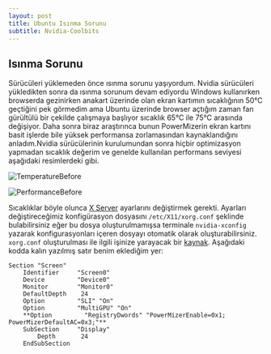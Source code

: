 ```yaml
---
layout: post
title: Ubuntu Isınma Sorunu
subtitle: Nvidia-Coolbits
---
```


## Isınma Sorunu
Sürücüleri yüklemeden önce ısınma sorunu yaşıyordum. Nvidia sürücüleri yükledikten sonra da ısınma sorunum devam ediyordu Windows kullanırken browserda gezinirken anakart üzerinde olan ekran kartımın sıcaklığının 50°C geçtiğini pek görmedim ama Ubuntu üzerinde browser açtığım zaman fan gürültülü bir çekilde çalışmaya başlıyor sıcaklık 65°C  ile 75°C  arasında değişiyor. Daha sonra biraz araştırınca bunun PowerMizerin ekran kartını basit işlerde bile yüksek performansa zorlamasından kaynaklandığını anladım.Nvidia sürücülerinin kurulumundan sonra hiçbir optimizasyon yapmadan sıcaklık değerim ve genelde kullanılan performans seviyesi aşağıdaki resimlerdeki gibi.

![TemperatureBefore](https://raw.githubusercontent.com/harrunisk/harrunisk.github.io/master/img/TemperatureBefore2.png)

![PerformanceBefore](https://raw.githubusercontent.com/harrunisk/harrunisk.github.io/master/img/PerformanceBefore2.png)


Sıcaklıklar böyle olunca [X Server](https://www.x.org/archive/current/doc/man/man5/xorg.conf.5.xhtml) ayarlarını değiştirmek gerekti. Ayarları değiştireceğimiz konfigürasyon dosyasını `/etc/X11/xorg.conf` şeklinde bulabilirsiniz eğer bu dosya oluşturulmamışsa terminale `nvidia-xconfig` yazarak konfigurasyonları içeren dosyayı otomatik olarak oluşturabilirsiniz. `xorg.conf` oluşturulması ile ilgili işinize yarayacak bir [kaynak](https://askubuntu.com/questions/217758/how-to-make-an-xorg-conf-file). Aşağıdaki kodda kalın yazılmış satır benim eklediğim yer:
~~~
Section "Screen"
    Identifier     "Screen0"
    Device         "Device0"
    Monitor        "Monitor0"
    DefaultDepth    24
    Option         "SLI" "On"
    Option         "MultiGPU" "On"
    **Option         "RegistryDwords" "PowerMizerEnable=0x1; PowerMizerDefaultAC=0x3;"**
    SubSection     "Display"
        Depth       24
    EndSubSection
~~~    

